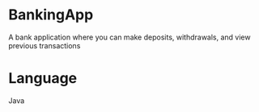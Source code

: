 # BankingApp

A bank application where you can make deposits, withdrawals, and view previous transactions

# Language

Java
